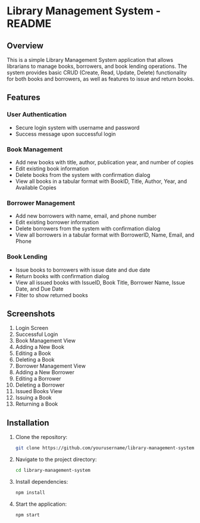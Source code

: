 # Library Management System - README

## Overview
This is a simple Library Management System application that allows librarians to manage books, borrowers, and book lending operations. The system provides basic CRUD (Create, Read, Update, Delete) functionality for both books and borrowers, as well as features to issue and return books.

## Features

### User Authentication
- Secure login system with username and password
- Success message upon successful login

### Book Management
- Add new books with title, author, publication year, and number of copies
- Edit existing book information
- Delete books from the system with confirmation dialog
- View all books in a tabular format with BookID, Title, Author, Year, and Available Copies

### Borrower Management
- Add new borrowers with name, email, and phone number
- Edit existing borrower information
- Delete borrowers from the system with confirmation dialog
- View all borrowers in a tabular format with BorrowerID, Name, Email, and Phone

### Book Lending
- Issue books to borrowers with issue date and due date
- Return books with confirmation dialog
- View all issued books with IssueID, Book Title, Borrower Name, Issue Date, and Due Date
- Filter to show returned books

## Screenshots

1. Login Screen
2. Successful Login
3. Book Management View
4. Adding a New Book
5. Editing a Book
6. Deleting a Book
7. Borrower Management View
8. Adding a New Borrower
9. Editing a Borrower
10. Deleting a Borrower
11. Issued Books View
12. Issuing a Book
13. Returning a Book

## Installation

1. Clone the repository:
   ```bash
   git clone https://github.com/yourusername/library-management-system.git
   ```

2. Navigate to the project directory:
   ```bash
   cd library-management-system
   ```

3. Install dependencies:
   ```bash
   npm install
   ```

4. Start the application:
   ```bash
   npm start
   ```

